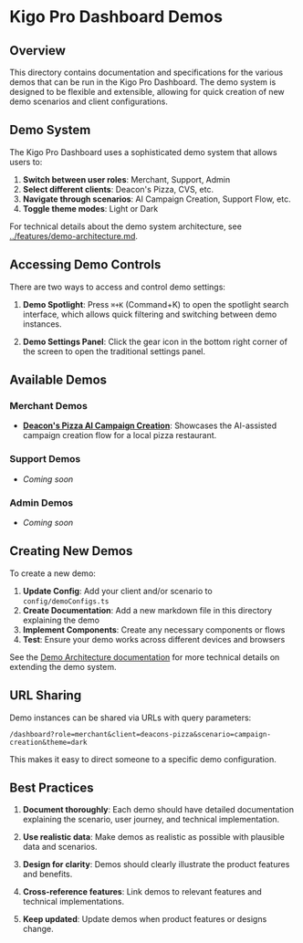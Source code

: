 # Kigo Pro Dashboard Demos

## Overview

This directory contains documentation and specifications for the various demos that can be run in the Kigo Pro Dashboard. The demo system is designed to be flexible and extensible, allowing for quick creation of new demo scenarios and client configurations.

## Demo System

The Kigo Pro Dashboard uses a sophisticated demo system that allows users to:

1. **Switch between user roles**: Merchant, Support, Admin
2. **Select different clients**: Deacon's Pizza, CVS, etc.
3. **Navigate through scenarios**: AI Campaign Creation, Support Flow, etc.
4. **Toggle theme modes**: Light or Dark

For technical details about the demo system architecture, see [../features/demo-architecture.md](../features/demo-architecture.md).

## Accessing Demo Controls

There are two ways to access and control demo settings:

1. **Demo Spotlight**: Press `⌘+K` (Command+K) to open the spotlight search interface, which allows quick filtering and switching between demo instances.

2. **Demo Settings Panel**: Click the gear icon in the bottom right corner of the screen to open the traditional settings panel.

## Available Demos

### Merchant Demos

- **[Deacon's Pizza AI Campaign Creation](./merchant-deacon-pizza-demo.md)**: Showcases the AI-assisted campaign creation flow for a local pizza restaurant.

### Support Demos

- *Coming soon*

### Admin Demos

- *Coming soon*

## Creating New Demos

To create a new demo:

1. **Update Config**: Add your client and/or scenario to `config/demoConfigs.ts`
2. **Create Documentation**: Add a new markdown file in this directory explaining the demo
3. **Implement Components**: Create any necessary components or flows
4. **Test**: Ensure your demo works across different devices and browsers

See the [Demo Architecture documentation](../features/demo-architecture.md) for more technical details on extending the demo system.

## URL Sharing

Demo instances can be shared via URLs with query parameters:

```
/dashboard?role=merchant&client=deacons-pizza&scenario=campaign-creation&theme=dark
```

This makes it easy to direct someone to a specific demo configuration.

## Best Practices

1. **Document thoroughly**: Each demo should have detailed documentation explaining the scenario, user journey, and technical implementation.

2. **Use realistic data**: Make demos as realistic as possible with plausible data and scenarios.

3. **Design for clarity**: Demos should clearly illustrate the product features and benefits.

4. **Cross-reference features**: Link demos to relevant features and technical implementations.

5. **Keep updated**: Update demos when product features or designs change. 